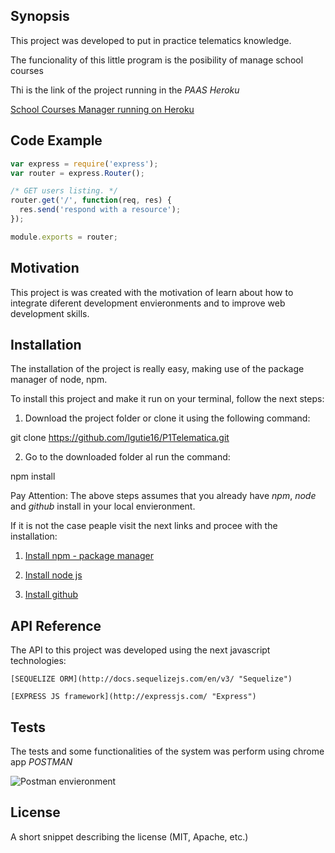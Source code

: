 ## Synopsis

This project was developed to put in practice telematics knowledge. 


The funcionality of this little program is the posibility of manage school courses 

Thi is the link of the project running in the *PAAS Heroku*

[School Courses Manager running on Heroku](https://whispering-harbor-65730.herokuapp.com/ "Running")

## Code Example

```javascript
var express = require('express');
var router = express.Router();

/* GET users listing. */
router.get('/', function(req, res) {
  res.send('respond with a resource');
});

module.exports = router;
```

## Motivation

This project is was created with the motivation of learn about how to integrate diferent development envieronments and to improve web development skills.


## Installation

The installation of the project is really easy, making use of the package manager of node, npm.

To install this project and make it run on your terminal, follow the next steps:

1. Download the project folder or clone it using the following command: 

git clone https://github.com/lgutie16/P1Telematica.git

2. Go to the downloaded folder al run the command: 

npm install

Pay Attention: The above steps assumes that you already have *npm*, *node* and *github* install in your local envieronment.

If it is not the case peaple visit the next links and procee with the installation:

1. [Install npm - package manager](https://docs.npmjs.com/cli/install "NPM installation")

2. [Install node js ](https://nodejs.org/en/download/ "Node Installation")

3. [Install github](https://desktop.github.com/ "Github Installation")

## API Reference

The API to this project was developed using the next javascript technologies:

 	[SEQUELIZE ORM](http://docs.sequelizejs.com/en/v3/ "Sequelize")

 	[EXPRESS JS framework](http://expressjs.com/ "Express")

## Tests

The tests and some functionalities of the system was perform using chrome app *POSTMAN* 


![Postman envieronment](https://www.getpostman.com/img/v1/docs/source/2.png "Postman - To make tests and make interactions")




## License

A short snippet describing the license (MIT, Apache, etc.)

